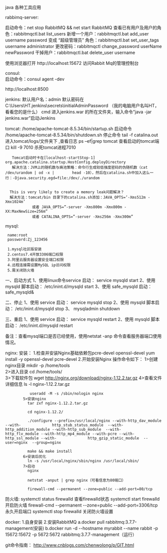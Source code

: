 java 各种工具应用


rabbimq-server:

  启动命令：net stop RabbitMQ && net start RabbitMQ
  查看已有用户及用户的角色：rabbitmqctl.bat list_users
  新增一个用户：rabbitmqctl.bat add_user username password
  变成 “超级管理员” 角色：rabbitmqctl.bat set_user_tags username administrator
  更改密码：rabbitmqctl change_password userName newPassword
  干掉用户：rabbitmqctl.bat delete_user username
  
  使用浏览器打开 http://localhost:15672 访问Rabbit Mq的管理控制台
  
  
  
consul:  
  启动命令：consul agent -dev
  
  http://localhost:8500 
  
jenkins:
  默认用户名：admin
  默认密码在  C:\Users\HT\.jenkins\secrets\initialAdminPassword       （我的电脑用户名叫HT，看看您的是什么）
  cmd 进入jenkins.war 的所在文件夹，输入命令“java -jar jenkins.war”启动Jenkins
  
  
  
  
  
  
  
  
  
  
  
  
tomcat: 
      /home/apache-tomcat-8.5.34/bin/startup.sh 启动命令
      /home/apache-tomcat-8.5.34/bin/shutdown.sh 停止命令 
       tail -f catalina.out   进入tomcat/logs/文件夹下 ,查看日志
       ps –ef|grep tomcat    查看启动的tomcat端口 
       kill -9 7010           杀死tomcat进程7010

       Tomcat启动时卡在[localhost-startStop-1] org.apache.catalina.startup.HostConfig.deployDirectory
       解决方法：JVM上的随机数与熵池策略：命令行生成较低强度密码的伪随机数（cat /dev/urandom | od -x |        head -10），然后在catalina.sh中加入这么一行：-Djava.security.egd=file:/dev/./urandom


      This is very likely to create a memory leak问题解决？
      解决方法：tomcat/bin 目录下的catalina.sh添加：JAVA_OPTS=’-Xms512m -Xmx1024m’
                或者 JAVA_OPTS=”-server -Xms800m -Xmx800m -XX:MaxNewSize=256m”
                或者 CATALINA_OPTS=”-server -Xms256m -Xmx300m”   
				
				
				
  
mysql:

     name:root
     password:Zj_123456  

     1.mysql社区版安装
     2.centos7.4开放3306端口权限
     3.阿里云服务器设置安全端口权限
     4.远程连接需设置MySQL ip访问权限
     5.需关闭防火墙   

 一、启动方式
1、使用linux命令service 启动：
service mysqld start
2、使用 mysqld 脚本启动：
/etc/inint.d/mysqld start
3、使用 safe_mysqld 启动：
safe_mysqld&

二、停止
1、使用 service 启动：
service mysqld stop
2、使用 mysqld 脚本启动：
/etc/inint.d/mysqld stop
3、 mysqladmin shutdown

三、重启
1、使用 service 启动：
service mysqld restart
2、使用 mysqld 脚本启动：
/etc/inint.d/mysqld restart

备注：查看mysql端口是否已经使用，使用netstat -anp 命令查看服务器端口使用情况。	 
	 


nginx:
      安装：
          1.检查并安装Nginx基础依赖包pcre-devel   openssl-devel
            yum install -y openssl-devel pcre-devel
          2.开始安装Nginx 操作命令如下：
            1>创建nginx目录
              mkdir -p /home/tools  
            2>进入目录
              cd /home/tools/    
            3>下载软件包
               wget http://nginx.org/download/nginx-1.12.2.tar.gz
            4>查看文件详细信息
               ls -l nginx-1.12.2.tar.gz

               useradd -M -s /sbin/nologin nginx
            5>安装nginx
              tar zxf nginx-1.12.2.tar.gz 

              cd nginx-1.12.2/

              ./configure --prefix=/usr/local/nginx --with-http_dav_module --with-              http_stub_status_module  --with-http_addition_module --with-http_sub_module  --with-              http_flv_module --with-http_mp4_module --with-pcre --with-http_ssl_module --with-              http_gzip_static_module  --user=nginx  --group=nginx 

              make && make install
            6>安装后优化
              ln -s /usr/local/nginx/sbin/nginx /usr/local/sbin/
            7>启动
              nginx
              
              netstat -anput | grep nginx（可看信息为80端口）

              firewall-cmd --permanent --zone=public --add-port=80/tcp	 
			  
			  
			  
			  

防火墙:
     systemctl status firewalld  查看firewalld状态
     systemctl start firewalld   开启防火墙
     firewall-cmd --permanent --zone=public --add-port=3306/tcp 永久开启端口
     systemctl stop firewalld    关闭防火墙设置			  
	 


	 

docker:
  1.自身安装
  2.安装RabbitMQ
    a.docker pull rabbitmq:3.7.7-management(安装)
    b.docker run -d --hostname myrabbit --name rabbit -p 15672:15672 -p 5672:5672 rabbitmq:3.7.7-management（运行）
	
	
git命令指南：
        	http://www.cnblogs.com/chenwolong/p/GIT.html
	

    
  
  
  